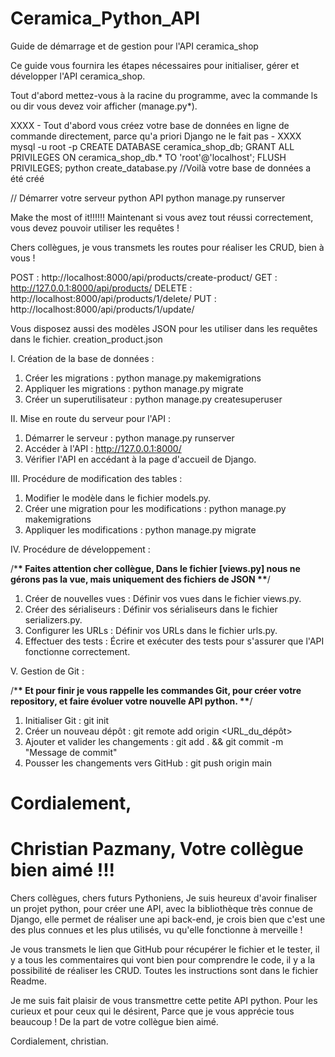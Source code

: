 # Ceramica_Python_API

Guide de démarrage et de gestion pour l'API ceramica_shop

Ce guide vous fournira les étapes nécessaires pour initialiser, gérer et développer l'API ceramica_shop.

Tout d'abord mettez-vous à la racine du programme, avec la commande ls ou dir vous devez voir afficher (manage.py\*).

XXXX - Tout d'abord vous créez votre base de données en ligne de commande directement, parce qu'a priori Django ne le fait pas - XXXX
mysql -u root -p
CREATE DATABASE ceramica_shop_db;
GRANT ALL PRIVILEGES ON ceramica_shop_db.\* TO 'root'@'localhost';
FLUSH PRIVILEGES;
python create_database.py //Voilà votre base de données a été créé

// Démarrer votre serveur python API
python manage.py runserver

Make the most of it!!!!!!
Maintenant si vous avez tout réussi correctement, vous devez pouvoir utiliser les requêtes !

Chers collègues, je vous transmets les routes pour réaliser les CRUD, bien à vous !

POST : http://localhost:8000/api/products/create-product/
GET : http://127.0.0.1:8000/api/products/
DELETE : http://localhost:8000/api/products/1/delete/
PUT : http://localhost:8000/api/products/1/update/

Vous disposez aussi des modèles JSON pour les utiliser dans les requêtes dans le fichier.
creation_product.json

I. Création de la base de données :

1.  Créer les migrations : python manage.py makemigrations
2.  Appliquer les migrations : python manage.py migrate
3.  Créer un superutilisateur : python manage.py createsuperuser

II. Mise en route du serveur pour l'API :

1.  Démarrer le serveur : python manage.py runserver
2.  Accéder à l'API : http://127.0.0.1:8000/
3.  Vérifier l'API en accédant à la page d'accueil de Django.

III. Procédure de modification des tables :

1.  Modifier le modèle dans le fichier models.py.
2.  Créer une migration pour les modifications : python manage.py makemigrations
3.  Appliquer les modifications : python manage.py migrate

IV. Procédure de développement :

/\***\* Faites attention cher collègue,
Dans le fichier [views.py] nous ne gérons pas la vue, mais uniquement des fichiers de JSON \*\***/

1.  Créer de nouvelles vues : Définir vos vues dans le fichier views.py.
2.  Créer des sérialiseurs : Définir vos sérialiseurs dans le fichier serializers.py.
3.  Configurer les URLs : Définir vos URLs dans le fichier urls.py.
4.  Effectuer des tests : Écrire et exécuter des tests pour s'assurer que l'API fonctionne correctement.

V. Gestion de Git :

/\***\* Et pour finir je vous rappelle les commandes Git, pour créer votre repository, et faire évoluer votre nouvelle API python. \*\***/

1.  Initialiser Git : git init
2.  Créer un nouveau dépôt : git remote add origin <URL_du_dépôt>
3.  Ajouter et valider les changements : git add . && git commit -m "Message de commit"
4.  Pousser les changements vers GitHub : git push origin main

# Cordialement,

# Christian Pazmany, Votre collègue bien aimé !!!

Chers collègues, chers futurs Pythoniens,
Je suis heureux d'avoir finaliser un projet python, pour créer une API, avec la bibliothèque très connue de Django, elle permet de réaliser une api back-end, je crois bien que c'est une des plus connues et les plus utilisés, vu qu'elle fonctionne à merveille !

Je vous transmets le lien que GitHub pour récupérer le fichier et le tester, il y a tous les commentaires qui vont bien pour comprendre le code, il y a la possibilité de réaliser les CRUD.
Toutes les instructions sont dans le fichier Readme.

Je me suis fait plaisir de vous transmettre cette petite API python.
Pour les curieux et pour ceux qui le désirent,
Parce que je vous apprécie tous beaucoup !
De la part de votre collègue bien aimé.

Cordialement, christian.
